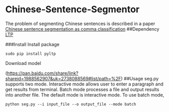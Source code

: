 # Chinese-Sentence-Segmentor
The problem of segmenting Chinese sentences is described in a paper [Chinese sentence segmentation as comma classification](http://www.aclweb.org/anthology/P11-2111)
##Dependency
[LTP](https://github.com/HIT-SCIR/pyltp)

###Install
Install package
```
sudo pip install pyltp
```
Download model

(https://pan.baidu.com/share/link?shareid=1988562907&uk=2738088569#list/path=%2F)
##Usage
seg.py supports two mode. Interactive mode allows user to enter a paragraph and get results from terminal. Batch mode processes a file and output results into another file. The default mode is interactive mode. To use batch mode, 
```
python seg.py --i input_file --o output_file --mode batch 
```



